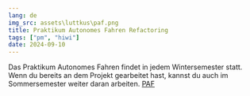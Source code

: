 ```yaml
---
lang: de
img_src: assets\luttkus\paf.png
title: Praktikum Autonomes Fahren Refactoring
tags: ["pm", "hiwi"]
date: 2024-09-10
---
```

Das Praktikum Autonomes Fahren findet in jedem Wintersemester statt. Wenn du bereits an dem Projekt gearbeitet hast, kannst du auch im Sommersemester weiter daran arbeiten. [PAF](https://github.com/una-auxme/paf23)

